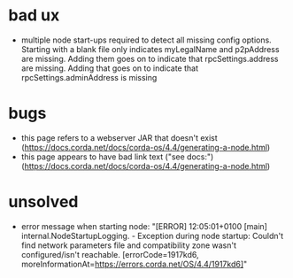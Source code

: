# bad ux

* multiple node start-ups required to detect all missing config options. Starting with a blank file only indicates myLegalName and p2pAddress are missing. Adding them goes on to indicate that rpcSettings.address are missing. Adding that goes on to indicate that rpcSettings.adminAddress is missing

# bugs

* this page refers to a webserver JAR that doesn't exist (https://docs.corda.net/docs/corda-os/4.4/generating-a-node.html)
* this page appears to have bad link text ("see docs:") (https://docs.corda.net/docs/corda-os/4.4/generating-a-node.html)

# unsolved

* error message when starting node: "[ERROR] 12:05:01+0100 [main] internal.NodeStartupLogging. - Exception during node startup: Couldn't find network parameters file and compatibility zone wasn't configured/isn't reachable. [errorCode=1917kd6, moreInformationAt=https://errors.corda.net/OS/4.4/1917kd6]"